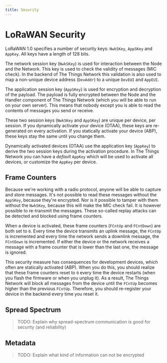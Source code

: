 ```yaml
---
title: Security
---
```


# LoRaWAN Security

LoRaWAN 1.0 specifies a number of security keys: `NwkSKey`, `AppSKey` and `AppKey`. All keys have a length of 128 bits.

The network session key (`NwkSKey`) is used for interaction between the Node and the Network. This key is used to check the validity of messages (MIC check). In the backend of The Things Network this validation is also used to map a non-unique device address (`DevAddr`) to a unique `DevEUI` and `AppEUI`.

The application session key (`AppSKey`) is used for encryption and decryption of the payload. The payload is fully encrypted between the Node and the Handler component of The Things Network (which you will be able to run on your own server). This means that nobody except you is able to read the contents of messages you send or receive.

These two session keys (`NwkSKey` and `AppSKey`) are unique per device, per session. If you dynamically activate your device (OTAA), these keys are re-generated on every activation. If you statically activate your device (ABP), these keys stay the same until you change them.

Dynamically activated devices (OTAA) use the application key (`AppKey`) to derive the two session keys during the activation procedure. In The Things Network you can have a _default_ `AppKey` which will be used to activate all devices, or customize the `AppKey` per device.

## Frame Counters

Because we're working with a radio protocol, anyone will be able to capture and store messages. It's not possible to read these messages without the `AppSKey`, because they're encrypted. Nor is it possible to tamper with them without the `NwkSKey`, because this will make the MIC check fail. It is however possible to re-transmit the messages. These so-called replay attacks can be detected and blocked using frame counters.

When a device is activated, these frame counters (`FCntUp` and `FCntDown`) are both set to `0`. Every time the device transmits an uplink message, the `FCntUp` is incremented and every time the network sends a downlink message, the `FCntDown` is incremented. If either the device or the network receives a message with a frame counter that is lower than the last one, the message is ignored.

This security measure has consequences for development devices, which often are statically activated (ABP). When you do this, you should realize that these frame counters reset to `0` every time the device restarts (when you flash the firmware or when you unplug it). As a result, The Things Network will block all messages from the device until the `FCntUp` becomes higher than the previous `FCntUp`. Therefore, you should re-register your device in the backend every time you reset it.

## Spread Spectrum

> TODO: Explain why spread-spectrum communication is good for security (and reliability)

## Metadata

> TODO: Explain what kind of information can not be encrypted
